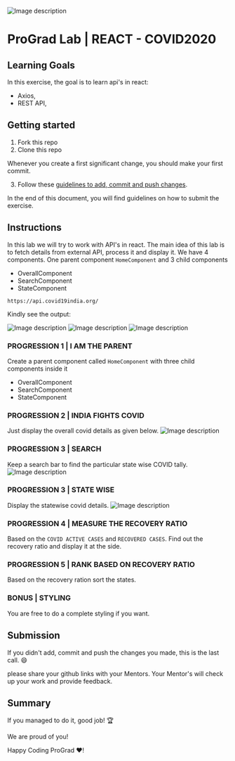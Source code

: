 ![Image description](https://i1.faceprep.in/ProGrad/prograd-logo.png)

# ProGrad Lab | REACT - COVID2020

## Learning Goals

In this exercise, the goal is to learn api's in react:

- Axios,
- REST API,

## Getting started

1. Fork this repo
2. Clone this repo

Whenever you create a first significant change, you should make your first commit.

3. Follow these [guidelines to add, commit and push changes](https://github.com/FACEPrep-ProGrad/general-guidelines-labs-project-builders.git).

In the end of this document, you will find guidelines on how to submit the exercise.

## Instructions
In this lab we will try to work with API's in react. The main idea of this lab is to fetch details from external API, process it and display it. We have 4 components. One parent component `HomeComponent` and 3 child components 
- OverallComponent
- SearchComponent
- StateComponent

```API DETAILS
https://api.covid19india.org/
```
Kindly see the output:

![Image description](https://i1.faceprep.in/ProGrad/l6.coronatracker2.png)
![Image description](https://i1.faceprep.in/ProGrad/l6.coronatracker1.png)
![Image description](https://i1.faceprep.in/ProGrad/l6.coronatracker3.png)

### PROGRESSION 1 | I AM THE PARENT

Create a parent component called `HomeComponent` with three child components inside it
- OverallComponent
- SearchComponent
- StateComponent

### PROGRESSION 2 | INDIA FIGHTS COVID
Just display the overall covid details as given below.
![Image description](https://i1.faceprep.in/ProGrad/l6.coronatracker2.png)

### PROGRESSION 3 | SEARCH
Keep a search bar to find the particular state wise COVID tally.
![Image description](https://i1.faceprep.in/ProGrad/l6.coronatracker1.png)

### PROGRESSION 3 | STATE WISE
Display the statewise covid details.
![Image description](https://i1.faceprep.in/ProGrad/l6.coronatracker3.png)

### PROGRESSION 4 | MEASURE THE RECOVERY RATIO
Based on the `COVID ACTIVE CASES` and `RECOVERED CASES`. Find out the recovery ratio and display it at the side.

### PROGRESSION 5 | RANK BASED ON RECOVERY RATIO
Based on the recovery ration sort the states.

### BONUS | STYLING
You are free to do a complete styling if you want.

## Submission

If you didn't add, commit and push the changes you made, this is the last call. :smile:

please share your github links with your Mentors. Your Mentor's will check up your work and provide feedback. 

## Summary

If you managed to do it, good job! :trophy:

We are proud of you!

Happy Coding ProGrad ❤️!

